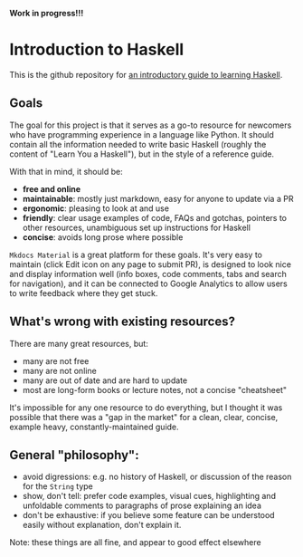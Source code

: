 **Work in progress!!!**

# Introduction to Haskell



This is the github repository for [an introductory guide to learning Haskell](https://haskell-docs.netlify.app/).

## Goals

The goal for this project is that it serves as a go-to resource for newcomers who have programming experience in a language like Python. It should contain all the information needed to write basic Haskell (roughly the content of "Learn You a Haskell"), but in the style of a reference guide.

With that in mind, it should be:

- **free and online**
- **maintainable**: mostly just markdown, easy for anyone to update via a PR
- **ergonomic**: pleasing to look at and use
- **friendly**: clear usage examples of code, FAQs and gotchas, pointers to other resources, unambiguous set up instructions for Haskell
- **concise**: avoids long prose where possible 

`Mkdocs Material` is a great platform for these goals. It's very easy to maintain (click Edit icon on any page to submit PR), is designed to look nice and display information well (info boxes, code comments, tabs and search for navigation), and it can be connected to Google Analytics to allow users to write feedback where they get stuck.

## What's wrong with existing resources?

There are many great resources, but:

- many are not free 
- many are not online
- many are out of date and are hard to update
- most are long-form books or lecture notes, not a concise "cheatsheet"

It's impossible for any one resource to do everything, but I thought it was possible that there was a "gap in the market" for a clean, clear, concise, example heavy, constantly-maintained guide.


## General "philosophy":

- avoid digressions: e.g. no history of Haskell, or discussion of the reason for the `String` type 
- show, don't tell: prefer code examples, visual cues, highlighting and unfoldable comments to paragraphs of prose explaining an idea
- don't be exhaustive: if you believe some feature can be understood easily without explanation, don't explain it.

Note: these things are all fine, and appear to good effect elsewhere